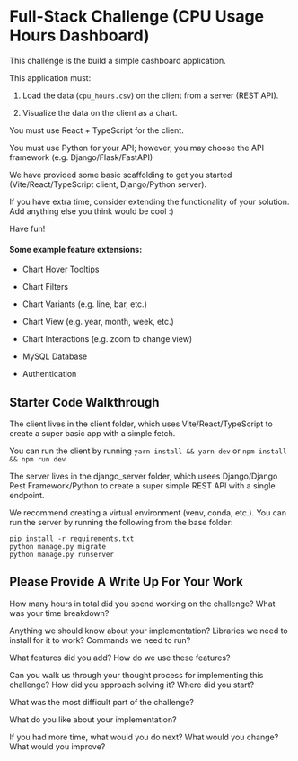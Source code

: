 # Full-Stack Challenge (CPU Usage Hours Dashboard)

This challenge is the build a simple dashboard application.

This application must:

1. Load the data (`cpu_hours.csv`) on the client from a server (REST API).

2. Visualize the data on the client as a chart.

You must use React + TypeScript for the client.

You must use Python for your API; however, you may choose the API framework (e.g. Django/Flask/FastAPI)

We have provided some basic scaffolding to get you started (Vite/React/TypeScript client, Django/Python server).

If you have extra time, consider extending the functionality of your solution. Add anything else you think would be cool :)

Have fun!

#### Some example feature extensions:

- Chart Hover Tooltips

- Chart Filters

- Chart Variants (e.g. line, bar, etc.)

- Chart View (e.g. year, month, week, etc.)

- Chart Interactions (e.g. zoom to change view)

- MySQL Database

- Authentication

## Starter Code Walkthrough

The client lives in the client folder, which uses Vite/React/TypeScript to create a super basic app with a simple fetch.

You can run the client by running `yarn install && yarn dev` or `npm install && npm run dev`

The server lives in the django_server folder, which usees Django/Django Rest Framework/Python to create a super simple REST API with a single endpoint.

We recommend creating a virtual environment (venv, conda, etc.). You can run the server by running the following from the base folder:

```
pip install -r requirements.txt
python manage.py migrate
python manage.py runserver
```

## Please Provide A Write Up For Your Work

How many hours in total did you spend working on the challenge? What was your time breakdown?

Anything we should know about your implementation? Libraries we need to install for it to work? Commands we need to run?

What features did you add? How do we use these features?

Can you walk us through your thought process for implementing this challenge? How did you approach solving it? Where did you start?

What was the most difficult part of the challenge?

What do you like about your implementation?

If you had more time, what would you do next? What would you change? What would you improve?
